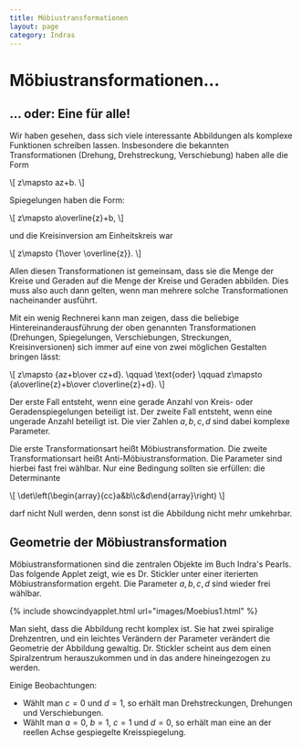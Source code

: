 ```yaml
---
title: Möbiustransformationen
layout: page
category: Indras
---
```


# Möbiustransformationen...
## ... oder: Eine für alle!

Wir haben gesehen, dass sich viele interessante Abbildungen als komplexe Funktionen schreiben lassen. Insbesondere die bekannten Transformationen (Drehung, Drehstreckung, Verschiebung) haben alle die Form

\\[ z\mapsto az+b. \\]

Spiegelungen haben die Form:

\\[ z\mapsto a\overline{z}+b, \\]

und die Kreisinversion am Einheitskreis war

\\[ z\mapsto {1\over \overline{z}}. \\]

Allen diesen Transformationen ist gemeinsam, dass sie die Menge der Kreise und Geraden auf die Menge der Kreise und Geraden abbilden. Dies muss also auch dann gelten, wenn man mehrere solche Transformationen nacheinander ausführt.

Mit ein wenig Rechnerei kann man zeigen, dass die beliebige Hintereinanderausführung der oben genannten Transformationen (Drehungen, Spiegelungen, Verschiebungen, Streckungen, Kreisinversionen) sich immer auf eine von zwei möglichen Gestalten bringen lässt:

\\[ z\mapsto {az+b\over cz+d}. \qquad \text{oder} \qquad z\mapsto {a\overline{z}+b\over c\overline{z}+d}. \\]

Der erste Fall entsteht, wenn eine gerade Anzahl von Kreis- oder Geradenspiegelungen beteiligt ist. Der zweite Fall entsteht, wenn eine ungerade Anzahl beteiligt ist. Die vier Zahlen $a,b,c,d$ sind dabei komplexe Parameter.

Die erste Transformationsart heißt Möbiustransformation. Die zweite Transformationsart heißt Anti-Möbiustransformation. Die Parameter sind hierbei fast frei wählbar. Nur eine Bedingung sollten sie erfüllen: die Determinante

\\[ \det\left(\begin{array}{cc}a&amp;b\\\\c&amp;d\end{array}\right) \\]

darf nicht Null werden, denn sonst ist die Abbildung nicht mehr umkehrbar.

## Geometrie der Möbiustransformation

Möbiustransformationen sind die zentralen Objekte im Buch Indra's Pearls. Das folgende Applet zeigt, wie es Dr. Stickler unter einer iterierten Möbiustransformation ergeht. Die Parameter $a,b,c,d$ sind wieder frei wählbar.

{% include showcindyapplet.html url="images/Moebius1.html" %}


Man sieht, dass die Abbildung recht komplex ist. Sie hat zwei spiralige Drehzentren, und ein leichtes Verändern der Parameter verändert die Geometrie der Abbildung gewaltig. Dr. Stickler scheint aus dem einen Spiralzentrum herauszukommen und in das andere hineingezogen zu werden.

Einige Beobachtungen:

* Wählt man $c=0$ und $d=1$, so erhält man Drehstreckungen, Drehungen und Verschiebungen.
* Wählt man $a=0$, $b=1$, $c=1$ und  $d=0$, so erhält man eine an der reellen Achse gespiegelte Kreisspiegelung.
